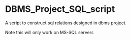 # DBMS_Project_SQL_script
A script to construct sql relations designed in dbms project.  

Note this will only work on MS-SQL servers
